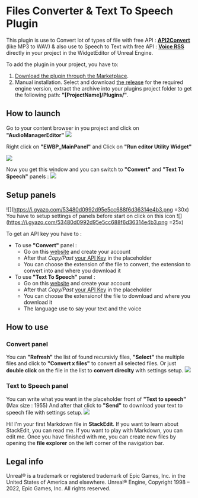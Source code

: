 # Files Converter & Text To Speech Plugin

This plugin is use to Convert lot of types of file with free API : **[API2Convert](https://www.api2convert.com/)** (like MP3 to WAV) & also use to Speech to Text with free API : **[Voice RSS](https://www.voicerss.org/)** directly in your project in the WidgetEditor of Unreal Engine.


To add the plugin in your project, you have to: 
 1. [Download the plugin through the Marketplace](https://www.unrealengine.com/marketplace/product/runtime-files-downloader).
 2. Manual installation. Select and download [the release](https://github.com/Louis-GRANGE/PluginUE-Files-Converter-Text-To-Speech/releases) for the required engine version, extract the archive into your plugins project folder to get the following path:  **"[ProjectName]/Plugins/"**.

## How to launch
Go to your content browser in you project and click on **"AudioManagerEditor"**
![](https://i.gyazo.com/42171487b0d5d81879aa3805c37c9610.png)

Right click on **"EWBP_MainPanel"** and Click on **"Run editor Utility Widget"**

![](https://i.gyazo.com/0c9bee52ea0a975620e370b199011ec9.png)

Now you get this window and you can switch to **"Convert"** and **"Text To Speech"** panels :
![](https://i.gyazo.com/0bfa16df1086d3efad6663637f1a6d75.png)

## Setup panels
![](https://i.gyazo.com/53480d0992d95e5cc688f6d36314e4b3.png =30x)
You have to setup settings of panels before start on click on this icon ![](https://i.gyazo.com/53480d0992d95e5cc688f6d36314e4b3.png =25x)

To get an API key you have to :
 - To use **"Convert"** panel :
	 - Go on this [website](https://account.api2convert.com/user/apikeys) and create your account
	 - After that *Copy/Past* [your API Key](https://account.api2convert.com/user/apikeys) in the placeholder
	 - You can choose the extension of the file to convert, the extension to convert into and where you download it
 - To use **"Text To Speech"** panel :
	 - Go on this [website](https://www.voicerss.org/personel) and create your account
	 - After that *Copy/Past* [your API Key](https://www.voicerss.org/personel) in the placeholder
	 - You can choose the extensionof the file to download and where you download it
	 - The language use to say your text and the voice
	 

## How to use
### Convert panel
You can **"Refresh"** the list of found recursivly files, **"Select"** the multiple files and click to **"Convert x files"** to convert all selected files. Or just **double click** on the file in the list to **convert direclty** with settings setup.
![](https://i.gyazo.com/663aaf261f7887dccc7c78f6f0c77aca.png)

### Text to Speech panel
You can write what you want in the placeholder front of **"Text to speech"** (Max size : 1955)
And after that click to **"Send"** to download your text to speech file with settings setup.
![](https://i.gyazo.com/fbb3e7a7cc19aff8d91c6d15662fbfbb.png)


	 
Hi! I'm your first Markdown file in **StackEdit**. If you want to learn about StackEdit, you can read me. If you want to play with Markdown, you can edit me. Once you have finished with me, you can create new files by opening the **file explorer** on the left corner of the navigation bar.

## Legal info
Unreal® is a trademark or registered trademark of Epic Games, Inc. in the United States of America and elsewhere.
Unreal® Engine, Copyright 1998 – 2022, Epic Games, Inc. All rights reserved.
